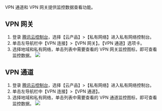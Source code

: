 VPN 通道和 VPN 网关提供监控数据查看功能。
## VPN 网关
1. 登录 [腾讯云控制台](https://console.cloud.tencent.com/)，选择【云产品】>【私有网络】进入私有网络控制台。
2. 单击左导航栏中【VPN 连接】>【VPN 网关】。【VPN 通道】选项卡。
3. 选择地域和私有网络，单击列表中需要查看的 VPN 网关监控图标，即可查看监控数据。
 ![](https://main.qcloudimg.com/raw/3cdd1ab79fe9039f7d82ab49a0d988aa.png)

## VPN 通道
1. 登录 [腾讯云控制台](https://console.cloud.tencent.com/)，选择【云产品】>【私有网络】进入私有网络控制台。
2. 单击左导航栏中【VPN 连接】>【VPN 通道】。
3. 选择地域和私有网络，单击列表中需要查看的 VPN 通道监控图标，即可查看监控数据。
 ![](https://main.qcloudimg.com/raw/f6148689a8614f034cb209edb01429da.png)
